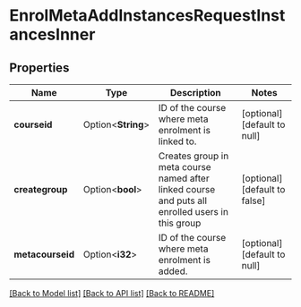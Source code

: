 # EnrolMetaAddInstancesRequestInstancesInner

## Properties

Name | Type | Description | Notes
------------ | ------------- | ------------- | -------------
**courseid** | Option<**String**> | ID of the course where meta enrolment is linked to. | [optional][default to null]
**creategroup** | Option<**bool**> | Creates group in meta course named after linked course and puts all enrolled users in this group | [optional][default to false]
**metacourseid** | Option<**i32**> | ID of the course where meta enrolment is added. | [optional][default to null]

[[Back to Model list]](../README.md#documentation-for-models) [[Back to API list]](../README.md#documentation-for-api-endpoints) [[Back to README]](../README.md)


